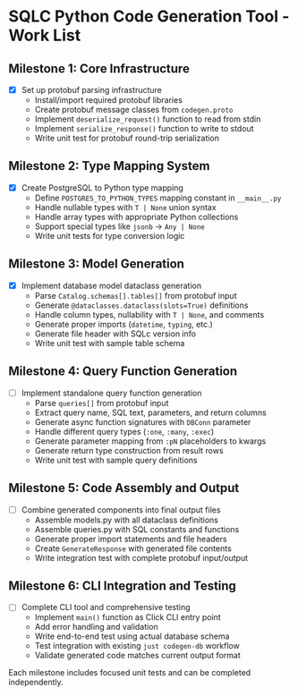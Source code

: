 # SQLC Python Code Generation Tool - Work List

## Milestone 1: Core Infrastructure
- [x] Set up protobuf parsing infrastructure
  - Install/import required protobuf libraries
  - Create protobuf message classes from `codegen.proto`
  - Implement `deserialize_request()` function to read from stdin
  - Implement `serialize_response()` function to write to stdout
  - Write unit test for protobuf round-trip serialization

## Milestone 2: Type Mapping System  
- [x] Create PostgreSQL to Python type mapping
  - Define `POSTGRES_TO_PYTHON_TYPES` mapping constant in `__main__.py`
  - Handle nullable types with `T | None` union syntax
  - Handle array types with appropriate Python collections
  - Support special types like `jsonb` → `Any | None`
  - Write unit tests for type conversion logic

## Milestone 3: Model Generation
- [x] Implement database model dataclass generation
  - Parse `Catalog.schemas[].tables[]` from protobuf input
  - Generate `@dataclasses.dataclass(slots=True)` definitions
  - Handle column types, nullability with `T | None`, and comments
  - Generate proper imports (`datetime`, `typing`, etc.)
  - Generate file header with SQLc version info
  - Write unit test with sample table schema

## Milestone 4: Query Function Generation  
- [ ] Implement standalone query function generation
  - Parse `queries[]` from protobuf input
  - Extract query name, SQL text, parameters, and return columns
  - Generate async function signatures with `DBConn` parameter
  - Handle different query types (`:one`, `:many`, `:exec`)
  - Generate parameter mapping from `:pN` placeholders to kwargs
  - Generate return type construction from result rows
  - Write unit test with sample query definitions

## Milestone 5: Code Assembly and Output
- [ ] Combine generated components into final output files
  - Assemble models.py with all dataclass definitions
  - Assemble queries.py with SQL constants and functions
  - Generate proper import statements and file headers
  - Create `GenerateResponse` with generated file contents
  - Write integration test with complete protobuf input/output

## Milestone 6: CLI Integration and Testing
- [ ] Complete CLI tool and comprehensive testing
  - Implement `main()` function as Click CLI entry point  
  - Add error handling and validation
  - Write end-to-end test using actual database schema
  - Test integration with existing `just codegen-db` workflow
  - Validate generated code matches current output format

Each milestone includes focused unit tests and can be completed independently.